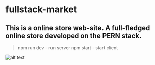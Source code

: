 # fullstack-market

## This is a online store web-site. A full-fledged online store developed on the PERN stack.

> npm run dev - run server
> npm start - start client

![alt text](https://ibb.co/HKXfQmt)
